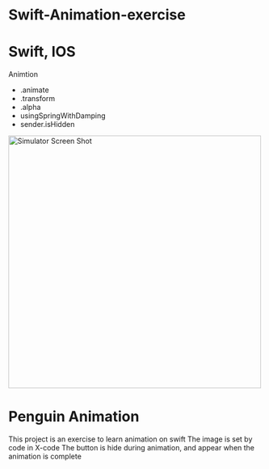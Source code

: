 # Swift-Animation-exercise



# Swift, IOS
Animtion

- .animate
- .transform
- .alpha
- usingSpringWithDamping
- sender.isHidden


<img width="500" alt="Simulator Screen Shot" src="https://user-images.githubusercontent.com/56839789/74229090-f7528180-4cc1-11ea-936b-35c5dd9b0aad.gif"> 

# Penguin Animation

This project is an exercise to learn animation on swift
The image is set by code in X-code
The button is hide during animation, and appear when the animation is complete








